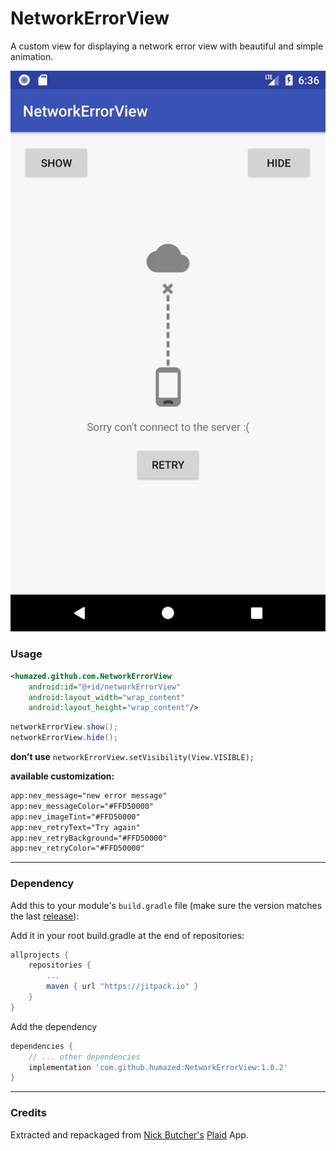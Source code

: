 # NetworkErrorView
A custom view for displaying a network error view with beautiful and simple animation.

![Alt text](screenShots/1.gif?raw=true)

### Usage

```xml
<humazed.github.com.NetworkErrorView
    android:id="@+id/networkErrorView"
    android:layout_width="wrap_content"
    android:layout_height="wrap_content"/>
```


```java
networkErrorView.show();
networkErrorView.hide();
```

**don't use** `networkErrorView.setVisibility(View.VISIBLE);`


**available customization:**
```xml
app:nev_message="new error message"
app:nev_messageColor="#FFD50000"
app:nev_imageTint="#FFD50000"
app:nev_retryText="Try again"
app:nev_retryBackground="#FFD50000"
app:nev_retryColor="#FFD50000"
```
---

### Dependency

Add this to your module's `build.gradle` file (make sure the version matches the last [release](https://github.com/humazed/RoomAssety/releases/latest)):

Add it in your root build.gradle at the end of repositories:

```gradle
allprojects {
	repositories {
		...
		maven { url "https://jitpack.io" }
	}
}
```

Add the dependency
```gradle
dependencies {
    // ... other dependencies
    implementation 'com.github.humazed:NetworkErrorView:1.0.2'
}
```
-----


### Credits

Extracted and repackaged from [Nick Butcher's](https://github.com/nickbutcher) [Plaid](https://github.com/nickbutcher/plaid) App.
